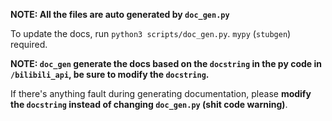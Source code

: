 **NOTE: All the files are auto generated by `doc_gen.py`**

To update the docs, run `python3 scripts/doc_gen.py`. `mypy` (`stubgen`) required.

**NOTE: `doc_gen` generate the docs based on the `docstring` in the py code in `/bilibili_api`, be sure to modify the `docstring`.**

If there's anything fault during generating documentation, please **modify the `docstring` instead of changing `doc_gen.py` (shit code warning)**.
